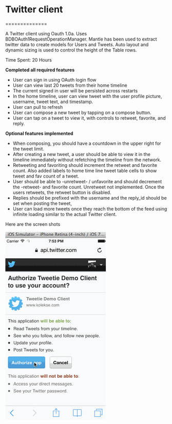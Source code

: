 # Twitter client
==============

A Twitter client using Oauth 1.0a. Uses BDBOAuth1RequestOperationManager. Mantle has been used to extract twitter data to create models for Users and Tweets. Auto layout and dynamic sizing is used to control the height of the Table rows.


Time Spent: 20 Hours

**Completed all required features**
- User can sign in using OAuth login flow
- User can view last 20 tweets from their home timeline
- The current signed in user will be persisted across restarts
- In the home timeline, user can view tweet with the user profile picture, username, tweet text, and timestamp.
- User can pull to refresh
- User can compose a new tweet by tapping on a compose button.
- User can tap on a tweet to view it, with controls to retweet, favorite, and reply.

**Optional features implemented**
- When composing, you should have a countdown in the upper right for the tweet limit.
- After creating a new tweet, a user should be able to view it in the timeline immediately without refetching the timeline from the network.
- Retweeting and favoriting should increment the retweet and favorite count. Also added labels to home time line tweet table cells to show tweet and fav count of a tweet.
- User should be able to -unretweet- / unfavorite and should decrement the -retweet- and favorite count. Unretweet not implemented. Once the users retweets, the retweet button is disabled.
- Replies should be prefixed with the username and the reply_id should be set when posting the tweet,
- User can load more tweets once they reach the bottom of the feed using infinite loading similar to the actual Twitter client.

     
     
Here are the screen shots

![Twitter Client Demo](https://github.com/tasveer/TweetieClient/blob/master/Twitter%20Client%20Demo.gif?raw=true)
